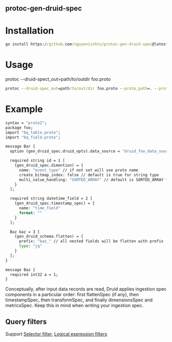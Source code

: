 ## protoc-gen-druid-spec

# Installation
```cmd
go install https://github.com/nguyensinhtu/protoc-gen-druid-spec@latest
```

# Usage
protoc --druid-spect_out=path/to/outdir foo.proto
```cmd
protoc --druid-spec_out=path/to/out/dir foo.proto --proto_path=. --proto_path=<path_to_google_proto_folder>/src

```

# Example
```cmd
syntax = "proto2";
package foo;
import "bq_table.proto";
import "bq_field.proto";

message Bar {
  option (gen_druid_spec.druid_opts).data_source = "druid_foo_data_source";

  required string id = 1 [
    (gen_druid_spec.dimention) = {
      name: "event_type" // if not set will use proto name
      create_bitmap_index: false // default is true for string type
      multi_value_handling: "SORTED_ARRAY" // default is SORTED_ARRAY for string
    }
  ];

  required string datetime_field = 2 [
    (gen_druid_spec.timestamp_spec) = {
      name: "time_field"
      format: ""
    }
  ];

  Baz baz = 3 [
    (gen_druid_schema.flatten) = {
      prefix: "baz_" // all nested fields will be flatten with prefix 'baz_'
      type: "jq"
    }
  ];
}

message Baz {
  required int32 a = 1;
}
```

Conceptually, after input data records are read, Druid applies ingestion spec components in a particular order: first flattenSpec (if any), then timestampSpec, then transformSpec, and finally dimensionsSpec and metricsSpec. Keep this in mind when writing your ingestion spec.


## Query filters
Support [Selector filter](https://druid.apache.org/docs/latest/querying/filters.html#selector-filter), [Logical expression filters](https://druid.apache.org/docs/latest/querying/filters.html#logical-expression-filters)